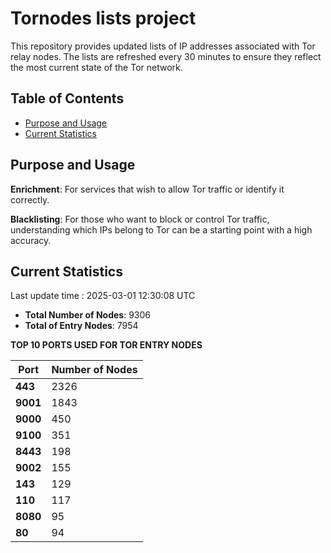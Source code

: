 # Tornodes lists project

This repository provides updated lists of IP addresses associated with Tor relay nodes. The lists are refreshed every 30 minutes to ensure they reflect the most current state of the Tor network.

## Table of Contents

- [Purpose and Usage](#purpose-and-usage)
- [Current Statistics](#current-statistics)


## Purpose and Usage

**Enrichment**: For services that wish to allow Tor traffic or identify it correctly.

**Blacklisting**: For those who want to block or control Tor traffic, understanding which IPs belong to Tor can be a starting point with a high accuracy.

## Current Statistics

Last update time : 2025-03-01 12:30:08 UTC

- **Total Number of Nodes**: 9306
- **Total of Entry Nodes**: 7954

**TOP 10 PORTS USED FOR TOR ENTRY NODES**

| **Port** | **Number of Nodes** |
|------|-----------------|
| **443**   | 2326  |
| **9001**   | 1843  |
| **9000**   | 450  |
| **9100**   | 351  |
| **8443**   | 198  |
| **9002**   | 155  |
| **143**   | 129  |
| **110**   | 117  |
| **8080**   | 95  |
| **80**   | 94  |


